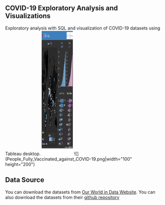 ## **COVID-19 Exploratory Analysis and Visualizations**
Exploratory analysis with SQL and visualization of COVID-19 datasets using Tableau desktop.
<img src="COVID-19-Total-Cases.png" width="100" height="400"/>
![](People_Fully_Vaccinated_against_COVID-19.png|width="100" height="200")

## **Data Source**
You can download the datasets from [Our World in Data Website](https://ourworldindata.org/covid-deaths). 
You can also download the datasets from their [github repository](https://github.com/owid/covid-19-data)
